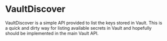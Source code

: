# VaultDiscover
VaultDiscover is a simple API provided to list the keys stored in Vault.
This is a quick and dirty way for listing available secrets in Vault
and hopefully should be implemented in the main Vault API.

